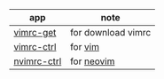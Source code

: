 
| app | note |
| --- | --- |
| [vimrc-get](vimrc-get) | for download vimrc |
| [vimrc-ctrl](vimrc-ctrl) | for [vim](https://www.vim.org/) |
| [nvimrc-ctrl](nvimrc-ctrl) | for [neovim](https://neovim.io/) |
